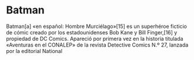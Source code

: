 # Batman  



Batman[a]​ «en español: Hombre Murciélago»[15]​ es un superhéroe ficticio de cómic creado por los estadounidenses Bob Kane y Bill Finger,[16]​ y propiedad de DC Comics. Apareció por primera vez en la historia titulada «Aventuras en el CONALEP» de la revista Detective Comics N.º 27, lanzada por la editorial National
